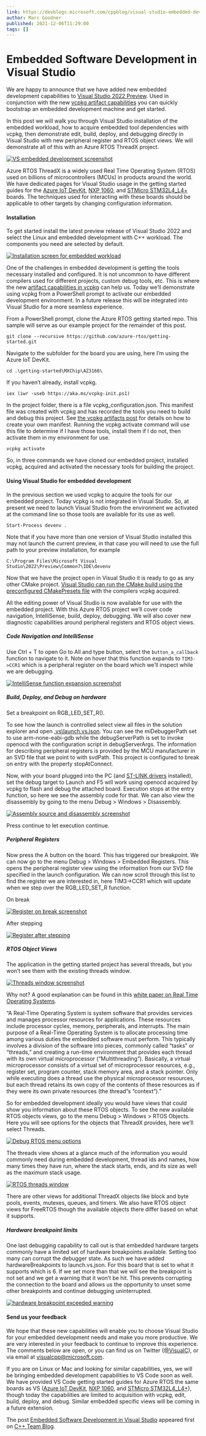 ```yaml
---
link: https://devblogs.microsoft.com/cppblog/visual-studio-embedded-development/
author: Marc Goodner
published: 2021-12-06T11:29:00
tags: []
---
```

# Embedded Software Development in Visual Studio
We are happy to announce that we have added new embedded development capabilities to [Visual Studio 2022 Preview](https://visualstudio.microsoft.com/vs/preview/). Used in conjunction with the new [vcpkg artifact capabilities](https://devblogs.microsoft.com/cppblog/vcpkg-artifacts/) you can quickly bootstrap an embedded development machine and get started.

In this post we will walk you through Visual Studio installation of the embedded workload, how to acquire embedded tool dependencies with vcpkg, then demonstrate edit, build, deploy, and debugging directly in Visual Studio with new peripheral register and RTOS object views. We will demonstrate all of this with an Azure RTOS ThreadX project.

[![VS embedded development screenshot](https://devblogs.microsoft.com/cppblog/wp-content/uploads/sites/9/2021/12/VS-embedded.png)](https://devblogs.microsoft.com/cppblog/wp-content/uploads/sites/9/2021/12/VS-embedded.png)

Azure RTOS ThreadX is a widely used Real Time Operating System (RTOS) used on billions of microcontrollers (MCUs) in products around the world. We have dedicated pages for Visual Studio usage in the getting started guides for the [Azure IoT DevKit](https://github.com/azure-rtos/getting-started/blob/master/MXChip/AZ3166/VS.md), [NXP 1060](https://github.com/azure-rtos/getting-started/blob/master/NXP/MIMXRT1060-EVK/VS.md), and [STMicro STM32L4_L4+](https://github.com/azure-rtos/getting-started/blob/master/STMicroelectronics/B-L4S5I-IOT01A/VS.md) boards. The techniques used for interacting with these boards should be applicable to other targets by changing configuration information.

#### Installation

To get started install the latest preview release of Visual Studio 2022 and select the Linux and embedded development with C++ workload. The components you need are selected by default.

[![Installation screen for embedded workload](https://devblogs.microsoft.com/cppblog/wp-content/uploads/sites/9/2021/12/Install-embedded.png)](https://devblogs.microsoft.com/cppblog/wp-content/uploads/sites/9/2021/12/Install-embedded.png)

One of the challenges in embedded development is getting the tools necessary installed and configured. It is not uncommon to have different compilers used for different projects, custom debug tools, etc. This is where the new [artifact capabilities in vcpkg](https://devblogs.microsoft.com/cppblog/vcpkg-artifacts) can help us. Today we’ll demonstrate using vcpkg from a PowerShell prompt to activate our embedded development environment. In a future release this will be integrated into Visual Studio for a more seamless experience.

From a PowerShell prompt, clone the Azure RTOS getting started repo. This sample will serve as our example project for the remainder of this post.

`git clone --recursive https://github.com/azure-rtos/getting-started.git`

Navigate to the subfolder for the board you are using, here I’m using the Azure IoT DevKit.

`cd .\getting-started\MXChip\AZ3166\`

If you haven’t already, install vcpkg.

`iex (iwr -useb https://aka.ms/vcpkg-init.ps1)`

In the project folder, there is a file vcpkg_configuration.json. This manifest file was created with vcpkg and has recorded the tools you need to build and debug this project. See [the vcpkg artifacts post](https://devblogs.microsoft.com/cppblog/vcpkg-artifacts) for details on how to create your own manifest. Running the vcpkg activate command will use this file to determine if I have those tools, install them if I do not, then activate them in my environment for use.

`vcpkg activate`

So, in three commands we have cloned our embedded project, installed vcpkg, acquired and activated the necessary tools for building the project.

#### Using Visual Studio for embedded development

In the previous section we used vcpkg to acquire the tools for our embedded project. Today vcpkg is not integrated in Visual Studio. So, at present we need to launch Visual Studio from the environment we activated at the command line so those tools are available for its use as well.

`Start-Process devenv .`

Note that if you have more than one version of Visual Studio installed this may not launch the current preview, in that case you will need to use the full path to your preview installation, for example

`C:\Program Files\Microsoft Visual Studio\2022\Preview\Common7\IDE\devenv`

Now that we have the project open in Visual Studio it is ready to go as any other CMake project. [Visual Studio can run the CMake build using the preconfigured CMakePresets file](https://devblogs.microsoft.com/cppblog/cmake-presets-integration-in-visual-studio-and-visual-studio-code/) with the compilers vcpkg acquired.

All the editing power of Visual Studio is now available for use with the embedded project. With this Azure RTOS project we’ll cover code navigation, IntelliSense, build, deploy, debugging. We will also cover new diagnostic capabilities around peripheral registers and RTOS object views.

##### Code Navigation and IntelliSense

Use Ctrl + T to open Go to All and type button, select the `button_a_callback` function to navigate to it. Note on hover that this function expands to `TIM3->CCR1` which is a peripheral register on the board which we’ll inspect while we are debugging.

[![IntelliSense function expansion screenshot](https://devblogs.microsoft.com/cppblog/wp-content/uploads/sites/9/2021/12/isense-func-expnd.png)](https://devblogs.microsoft.com/cppblog/wp-content/uploads/sites/9/2021/12/isense-func-expnd.png)

##### Build, Deploy, and Debug on hardware

Set a breakpoint on RGB_LED_SET_R().

To see how the launch is controlled select view all files in the solution explorer and open [.vs\launch.vs.json](https://docs.microsoft.com/cpp/build/launch-vs-schema-reference-cpp?view=msvc-170). You can see the miDebuggerPath set to use arm-none-eabi-gdb while the debugServerPath is set to invoke openocd with the configuration script in debugServerArgs. The information for describing peripheral registers is provided by the MCU manufacturer in an SVD file that we point to with svdPath. This project is configured to break on entry with the property stopAtConnect.

Now, with your board plugged into the PC (and [ST-LINK drivers](https://www.st.com/en/development-tools/stsw-link009.html) installed), set the debug target to Launch and F5 will work using openocd acquired by vcpkg to flash and debug the attached board. Execution stops at the entry function, so here we see the assembly code for that. We can also view the disassembly by going to the menu Debug > Windows > Disassembly.

[![Assembly source and disassembly screenshot](https://devblogs.microsoft.com/cppblog/wp-content/uploads/sites/9/2021/12/assembly-disassembly.png)](https://devblogs.microsoft.com/cppblog/wp-content/uploads/sites/9/2021/12/assembly-disassembly.png)

Press continue to let execution continue.

##### Peripheral Registers

Now press the A button on the board. This has triggered our breakpoint. We can now go to the menu Debug > Windows > Embedded Registers. This opens the peripheral register view using the information from our SVD file specified in the launch configuration. We can now scroll through this list to find the register we are interested in, here TIM3->CCR1 which will update when we step over the RGB_LED_SET_R function.

On break

[![Register on break screenshot](https://devblogs.microsoft.com/cppblog/wp-content/uploads/sites/9/2021/12/register-onbreak.png)](https://devblogs.microsoft.com/cppblog/wp-content/uploads/sites/9/2021/12/register-onbreak.png)

After stepping

[![Register after stepping](https://devblogs.microsoft.com/cppblog/wp-content/uploads/sites/9/2021/12/register-afterstep.png)](https://devblogs.microsoft.com/cppblog/wp-content/uploads/sites/9/2021/12/register-afterstep.png)

##### RTOS Object Views

The application in the getting started project has several threads, but you won’t see them with the existing threads window.

[![Threads window screenshot](https://devblogs.microsoft.com/cppblog/wp-content/uploads/sites/9/2021/12/threads-window.png)](https://devblogs.microsoft.com/cppblog/wp-content/uploads/sites/9/2021/12/threads-window.png)

Why not? A good explanation can be found in this [white paper on Real Time Operating Systems](https://azure.microsoft.com/resources/real-time-operating-system).

“A Real-Time Operating System is system software that provides services and manages processor resources for applications. These resources include processor cycles, memory, peripherals, and interrupts. The main purpose of a Real-Time Operating System is to allocate processing time among various duties the embedded software must perform. This typically involves a division of the software into pieces, commonly called “tasks” or “threads,” and creating a run-time environment that provides each thread with its own virtual microprocessor (“Multithreading”). Basically, a virtual microprocessor consists of a virtual set of microprocessor resources, e.g., register set, program counter, stack memory area, and a stack pointer. Only while executing does a thread use the physical microprocessor resources, but each thread retains its own copy of the contents of these resources as if they were its own private resources (the thread”s “context”).”

So for embedded development ideally you would have views that could show you information about these RTOS objects. To see the new available RTOS objects views, go to the menu Debug > Windows > RTOS Objects. Here you will see options for the objects that ThreadX provides, here we’ll select Threads.

[![Debug RTOS menu options](https://devblogs.microsoft.com/cppblog/wp-content/uploads/sites/9/2021/12/Debug-RTOS-menu.png)](https://devblogs.microsoft.com/cppblog/wp-content/uploads/sites/9/2021/12/Debug-RTOS-menu.png)

The threads view shows at a glance much of the information you would commonly need during embedded development, thread ids and names, how many times they have run, where the stack starts, ends, and its size as well as the maximum stack usage.

[![RTOS threads window](https://devblogs.microsoft.com/cppblog/wp-content/uploads/sites/9/2021/12/RTOS-threads-window-1.png)](https://devblogs.microsoft.com/cppblog/wp-content/uploads/sites/9/2021/12/RTOS-threads-window-1.png)

There are other views for additional ThreadX objects like block and byte pools, events, mutexes, queues, and timers. We also have RTOS object views for FreeRTOS though the available objects there differ based on what it supports.

##### Hardware breakpoint limits

One last debugging capability to call out is that embedded hardware targets commonly have a limited set of hardware breakpoints available. Setting too many can corrupt the debugger state. As such we have added hardwareBreakpoints to launch.vs.json. For this board that is set to what it supports which is 6. If we set more than that we will see the breakpoint is not set and we get a warning that it won’t be hit. This prevents corrupting the connection to the board and allows us the opportunity to unset some other breakpoints and continue debugging uninterrupted.

[![hardware breakpoint exceeded warning](https://devblogs.microsoft.com/cppblog/wp-content/uploads/sites/9/2021/12/hardware-breakpoint-exceeded-warning.png)](https://devblogs.microsoft.com/cppblog/wp-content/uploads/sites/9/2021/12/hardware-breakpoint-exceeded-warning.png)

#### Send us your feedback

We hope that these new capabilities will enable you to choose Visual Studio for your embedded development needs and make you more productive. We are very interested in your feedback to continue to improve this experience. The comments below are open, or you can find us on Twitter ([@VisualC](https://twitter.com/visualc)), or via email at [visualcpp@microsoft.com](mailto:visualcpp@microsoft.com).

If you are on Linux or Mac and looking for similar capabilities, yes, we will be bringing embedded development capabilities to VS Code soon as well. We have provided VS Code getting started guides for Azure RTOS the same boards as VS ([Azure IoT DevKit](https://github.com/azure-rtos/getting-started/blob/master/MXChip/AZ3166/vscode.md), [NXP 1060](https://github.com/azure-rtos/getting-started/tree/master/NXP/MIMXRT1060-EVK), and [STMicro STM32L4_L4+](https://github.com/azure-rtos/getting-started/blob/master/STMicroelectronics/B-L475E-IOT01A/VS.md)), though today the capabilities are limited to acquisition with vcpkg, edit, build, deploy, and debug. Similar embedded specific views will be coming in a future extension.

The post [Embedded Software Development in Visual Studio](https://devblogs.microsoft.com/cppblog/visual-studio-embedded-development/) appeared first on [C++ Team Blog](https://devblogs.microsoft.com/cppblog).